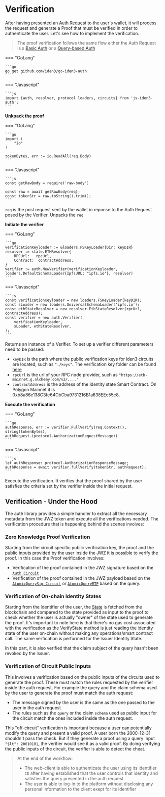 # Verification

After having presented an [Auth Request](./request-api-guide.md) to the user's wallet, 
it will process the request and generate a Proof that must be verified in order to authenticate the user. 
Let's see how to implement the verification.

> The proof verification follows the same flow either the Auth Request is a [Basic Auth](./request-api-guide.md#basic-auth) or a [Query-based Auth](./request-api-guide.md#query-based-auth)

=== "GoLang"

    ```go
    go get github.com/iden3/go-iden3-auth
    ```

=== "Javascript"

    ```js
    import {auth, resolver, protocol loaders, circuits} from 'js-iden3-auth';
    ```

**Unkpack the proof** 

=== "GoLang"

    ```go
    import (
        "io"
    )

    tokenBytes, err := io.ReadAll(req.Body)
    ```

=== "Javascript"

    ```js
    const getRawBody = require('raw-body')

    const raw = await getRawBody(req);
    const tokenStr = raw.toString().trim();
    ```

`req` is the post request sent by the wallet in reponse to the Auth Request posed by the Verifier. 
Unpacks the `req` 

**Initiate the verifier**

=== "GoLang"

    ```go
    verificationKeyloader := &loaders.FSKeyLoader{Dir: keyDIR}
    resolver := state.ETHResolver{
        RPCUrl:   rpcUrl,
        Contract:  contractAddress,
    }
    verifier := auth.NewVerifier(verificationKeyloader, loaders.DefaultSchemaLoader{IpfsURL: "ipfs.io"}, resolver)    
    ```

=== "Javascript"

    ```js
    const verificationKeyloader = new loaders.FSKeyLoader(keyDIR);
    const sLoader = new loaders.UniversalSchemaLoader('ipfs.io');
    const ethStateResolver = new resolver.EthStateResolver(rpcUrl, contractAddress);
    const verifier = new auth.Verifier(
        verificationKeyloader,
        sLoader, ethStateResolver,
    );
    ```

Returns an instance of a Verifier. To set up a verifier different parameters need to be passed: 

-  `keyDIR` is the path where the public verification keys for iden3 circuits are located, such as `"./keys"`. The verification key folder can be found [here](https://github.com/iden3/tutorial-examples/tree/main/verifier-integration/keys)
- `rpcUrl` is the url of your RPC node provider, such as `"https://eth-mainnet.g.alchemy.com/v2/...."`
- `contractAddress` is the address of the identity state Smart Contract. On Polygon Mainnet it is 0xb8a86e138C3fe64CbCba9731216B1a638EEc55c8.

**Execute the verification**

=== "GoLang"

    ```go
    authResponse, err := verifier.FullVerify(req.Context(), string(tokenBytes),
    authRequest.(protocol.AuthorizationRequestMessage))
    ```

=== "Javascript"

    ```js
    let authResponse: protocol.AuthorizationResponseMessage;
    authResponse = await verifier.fullVerify(tokenStr, authRequest);
    ```

Execute the verification. It verifies that the proof shared by the user satisfies the criteria set by the verifier inside the initial request.

## Verification - Under the Hood

The auth library provides a simple handler to extract all the necessary metadata from the JWZ token and execute all the verifications needed. The verification procedure that is happening behind the scenes involves: 

### Zero Knowledge Proof Verification

Starting from the circuit specific public verification key, the proof and the public inputs provided by the user inside the JWZ it is possible to verify the proof. In this case the Proof verification involves: 

- Verification of the proof contained in the JWZ signature based on the [`Auth Circuit`](../../circuits/main-circuits.md#authentication)
- Verification of the proof contained in the JWZ payload based on the [`AtomicQuerySig Circuit`](../../circuits/main-circuits.md#credentialatomicquerysig) or [`AtomicQueryMTP`](../../circuits/main-circuits.md#credentialatomicquerymtp) based on the query.

### Verification of On-chain Identity States

Starting from the Identifier of the user, the [State](../../contracts/overview.md) is fetched from the blockchain and compared to the state provided as input to the proof to check whether the user is actually "owner" of the state used to generate the proof. It's important to note here is that there's no gas cost associated with the verification as the VerifyState method is just reading the identity state of the user on-chain without making any operations/smart contract call. The same verfication is performed for the Issuer Identity State.

In this part, it is also verified that the claim subject of the query hasn't been revoked by the Issuer.

### Verification of Circuit Public Inputs

This involves a verification based on the public inputs of the circuits used to generate the proof. These must match the rules requested by the verifier inside the auth request. For example the query and the claim schema used by the user to generate the proof must match the auth request:

  - The message signed by the user is the same as the one passed to the user in the auth request
  - The rules such as the `query` or the claim `schema` used as public input for the circuit match the ones included inside the auth request. 
  
This "off-circuit" verification is important because a user can potentially modify the query and present a valid proof. A user born the 2000-12-31 shouldn't pass the check. But if they generate a proof using a query input `"$lt": 20010101`, the verifier would see it as a valid proof. By doing verifying the public inputs of the circuit, the verifier is able to detect the cheat.

> At the end of the workflow:
> - The web-client is able to authenticate the user using its identifier `ID` after having established that the user controls that identity and satisfies the query presented in the auth request.
> - The user is able to log-in to the platform without disclosing any personal information to the client exept for its identifier

